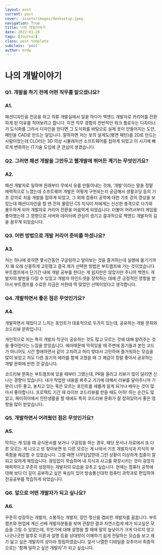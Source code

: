 ```yaml
---
layout: post
current: post
cover:  assets/images/desksetup.jpeg
navigation: True
title: 나의 개발이야기
date: 2022-01-28
tags: [Journal]
class: post-template
subclass: 'post'
author: mrdw
---
```

# 나의 개발이야기
### Q1. 개발을 하기 전에 어떤 직무를 맡으셨나요?
### A1. 
패션디자인을 전공을 하고 의류 개발실에서 일을 하다가 백엔드 개발자로 커리어를 전환하게 된 이유를 적어보려고 합니다. 이전 직무 경험의 전반적인 워크 플로우는 디자이너가 도식화를 그려서 디자인을 한다면 그 도식화를 바탕으로 실제 옷이 만들어지는 도안, 패턴을 CAD로 만드는 일입니다. 말하자면 저는 옷의 설계도(평면 패턴)를 2D로 만드는 사람이었는데 CLO라는 3D 의상 시뮬레이션 소프트웨어를 접하게 되었고 이 시기에 빠르게 변화하는 IT기술 도입에 큰 관심이 생겼습니다. 

### Q2. 그러면 패션 개발을 그만두고 웹개발에 뛰어든 계기는 무엇인가요?
### A2.
패션 개발자로 일하며 원래부터 무에서 유를 만들어내는 것에, ‘개발'이라는 말을 정말 매력적으로 느꼈는데 소프트웨어 개발은 어떻게 구현되는지 궁금해서 생활코딩 등의 기초 강의로 처음 개발을 접하게 되었고, 그 외에 컴퓨터 공학에 대한 기초 강의 영상을 보았는데 패션디자인을 할 땐 전혀 몰랐던 CS 지식이 저에게는 신선한 충격으로 다가와 몰두하게 되어 개발자로 커리어 전환을 마음먹게 되었습니다. 더불어 어려서부터 게임을 좋아했는데 그 영향으로 서버와 데이터에 관심이 생기고 결과적으로 백엔드 개발자의 길을 꿈꾸게 되었습니다. 

### Q3. 어떤 방법으로 개발 커리어 준비를 하셨나요?
### A3.
저는 하나에 꽂히면 몇시간동안 구글링하고 알아보는 것을 즐겨하는데 실행에 옮기기까지 꽤 오래 신중하게 고민했고 결국 제가 선택한 방법은 부트캠프에 가는 것이었습니다. 부트캠프에서 단기간 내에 개발 공부를 한다는 게 쉽지만은 않았지만 주니어 백엔드 개발자의 발판을 다질 수 있었고 개발자 마인드셋을 장착하는 데에 큰 긍정적인 영향을 받아서 부트캠프를 수료한 지금은 저한테 딱 맞았던 선택이었다고 생각합니다.

### Q4. 개발하면서 좋은 점은 무엇인가요?
### A4.
개발하면서 재밌다고 느끼는 포인트가 대표적으로 두가지 있는데, 공유하는 개발 문화와 코드리뷰 문화입니다.

개인적으로 저는 특히 개발자 직군이 공유하는 것도 많고 모르는 것에 대해 알려주는 것을 좋아한다는 느낌을 받았습니다. 에러때문에 막혀있을 때 주변에 동기들과 본인 코드가 아니어도 시간 할애하면서 같이 고치려고 머리 맞대서 고민하며 즐거워하는 모습을 많이 보았고 저도 다른 동기의 에러를 함께 고쳤을 때 그 쾌감이 정말 좋아서 공유하는 개발 문화에 반한 것 같습니다.

코드리뷰 문화는 부트캠프에 있을 때부터 그랬는데, PR을 올리고 리뷰가 많이 달리면 신나는 경향이 있습니다. 내가 작업한 내용을 봐주고 거기에 대해서 리뷰를 달아주니까 기분이 너무 좋고, 놓치고 있는 혹은 모르는 포인트를 새롭게 알게 되거나 배우는 것이 많아서 좋아합니다. 프로젝트 기간 때 라이브 코드리뷰를 받을 때도 아하! 하는 순간도 많았고, 페이히어에서 인턴생활을 할 때에도 특히 코드리뷰 문화가 잘 잡혀있어서 좋은 영향을 많이 받았습니다.

### Q5. 개발하면서 어려웠던 점은 무엇인가요?
### A5.
막히는 게 있을 때 공식문서를 보거나 구글링을 하는 경우, 해당 문서나 자료에서 또 다른 모르는 게 나오고 또 찾아보면 또 다른 모르는 게 나와서 기초 개발지식과 지식의 부족함을 체감할 수 있었습니다. 그럴 때면 너무 ​​답답한데 그런 상황이 이상하게 집중이 잘 되고 묘하게 재밌습니다. 끊임없이 학습하며 내 지식과 사고를 확장시키는 것이 굉장히 매력적이고 꾸준히 성장하는 개발자의 모습을 갖추고 싶습니다. 현재는 컴퓨터 공학에 대해 보다 더 깊이 공부하고 싶은 욕심이 있어 방송통신대학 컴퓨터 과학과로 편입하여 전공공부를 학습하게 되었습니다.

### Q6. 앞으로 어떤 개발자가 되고 싶나요?
### A6.
꾸준히 성장하는 개발자, 소통하는 개발자, 장인 정신을 겸비한 개발자를 꿈꿉니다. 부트캠프와 현업에 계신 선배 개발자분들을 보며 관찰한 결과 자연스럽게 제가 되고싶은 모습을 그릴 수 있었는데, 무언가에 대해 설명을 할 때에 말의 높낮이가 크게 다르지 않고 나긋나긋한 말투로 이론과 설명 등을 상대방이 이해하기 쉽게 전달하는 모습을 보고 제가 닮고 싶은 개발자의 상이라 정립하였습니다. 앞서 나열한 디테일을 갖추어서 최종적으로는 '함께 일하고 싶은 개발자'가 되고 싶습니다.
